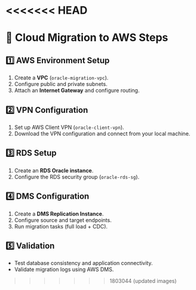 <<<<<<< HEAD
=======
# 🚀 Cloud Migration to AWS Steps

## 1️⃣ AWS Environment Setup
1. Create a **VPC** (`oracle-migration-vpc`).
2. Configure public and private subnets.
3. Attach an **Internet Gateway** and configure routing.

## 2️⃣ VPN Configuration
1. Set up AWS Client VPN (`oracle-client-vpn`).
2. Download the VPN configuration and connect from your local machine.

## 3️⃣ RDS Setup
1. Create an **RDS Oracle instance**.
2. Configure the RDS security group (`oracle-rds-sg`).

## 4️⃣ DMS Configuration
1. Create a **DMS Replication Instance**.
2. Configure source and target endpoints.
3. Run migration tasks (full load + CDC).

## 5️⃣ Validation
- Test database consistency and application connectivity.
- Validate migration logs using AWS DMS.
>>>>>>> 1803044 (updated images)
